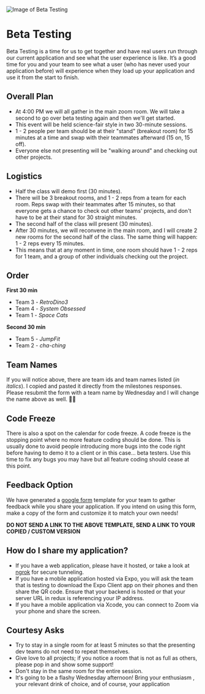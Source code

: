 ![Image of Beta Testing](https://thumbs.dreamstime.com/b/beta-testing-stamp-beta-testing-square-grunge-sign-isolated-white-beta-testing-120851828.jpg)

# Beta Testing

Beta Testing is a time for us to get together and have real users run through our current application and see what the user experience is like. It’s a good time for you and your team to see what a user (who has never used your application before) will experience when they load up your application and use it from the start to finish.

## Overall Plan

- At 4:00 PM we will all gather in the main zoom room. We will take a second to go over beta testing again and then we'll get started.
- This event will be held science-fair style in two 30-minute sessions.
- 1 - 2 people per team should be at their "stand" (breakout room) for 15 minutes at a time and swap with their teammates afterward (15 on, 15 off).
- Everyone else not presenting will be "walking around" and checking out other projects.

## Logistics

- Half the class will demo first (30 minutes).
- There will be 3 breakout rooms, and 1 - 2 reps from a team for each room. Reps swap with their teammates after 15 minutes, so that everyone gets a chance to check out other teams' projects, and don't have to be at their stand for 30 straight minutes.
- The second half of the class will present (30 minutes).
- After 30 minutes, we will reconvene in the main room, and I will create 2 new rooms for the second half of the class. The same thing will happen: 1 - 2 reps every 15 minutes.
- This means that at any moment in time, one room should have 1 - 2 reps for 1 team, and a group of other individuals checking out the project.

## Order

**First 30 min**

- Team 3 - *RetroDino3*
- Team 4 - *System Obsessed*
- Team 1 - *Space Cats*

**Second 30 min**

- Team 5 - *JumpFit*
- Team 2 - *cha-ching*

## Team Names

If you will notice above, there are team ids and team names listed (*in italics*). I copied and pasted it directly from the milestones responses. Please resubmit the form with a team name by Wednesday and I will change the name above as well. 👍🏽

## Code Freeze

There is also a spot on the calendar for code freeze. A code freeze is the stopping point where no more feature coding should be done. This is usually done to avoid people introducing more bugs into the code right before having to demo it to a client or in this case... beta testers. Use this time to fix any bugs you may have but all feature coding should cease at this point.

## Feedback Option

We have generated a [google form](https://docs.google.com/forms/d/1ciW2T8VjBTUt7Qw0x_H9E37T7rMRnbr3B_8lnnfOFbk/edit) template for your team to gather feedback while you share your application. If you intend on using this form, make a copy of the form and customize it to match your own needs!

**DO NOT SEND A LINK TO THE ABOVE TEMPLATE, SEND A LINK TO YOUR COPIED / CUSTOM VERSION**

## How do I share my application?

- If you have a web application, please have it hosted, or take a look at [ngrok](https://ngrok.com/) for secure tunneling.
- If you have a mobile application hosted via Expo, you will ask the team that is testing to download the Expo Client app on their phones and then share the QR code. Ensure that your backend is hosted or that your server URL in redux is referencing your IP address.
- If you have a mobile application via Xcode, you can connect to Zoom via your phone and share the screen.

## Courtesy Asks

- Try to stay in a single room for at least 5 minutes so that the presenting dev teams do not need to repeat themselves.
- Give love to all projects; if you notice a room that is not as full as others, please pop in and show some support!
- Don't stay in the same room for the entire session.
- It's going to be a flashy Wednesday afternoon! Bring your enthusiasm , your relevant drink of choice, and of course, your application
